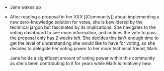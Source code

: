 - Jane wakes up
- After reading a proposal in her XXX [[Community]] about implementing a new zero-knowledge solution for votes, she is bewildered by the technical jargon but fascinated by its implications. She navigates to the voting dashboard to see more information, and notices the vote to pass the proposal only has 2 weeks left. She decides this isn't enough time to get the level of understanding she would like to have for voting, so she decides to delegate her voting power to her more technical friend, Mark. 
  
  Jane holds a significant amount of voting power within this community as she's been contributing to it for years while Mark is relatively new.
